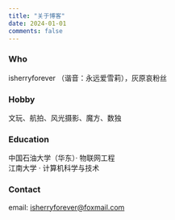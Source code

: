 ```yaml
---
title: "关于博客"
date: 2024-01-01
comments: false
---
```

### Who
isherryforever （谐音：永远爱雪莉），灰原哀粉丝
### Hobby
文玩、航拍、风光摄影、魔方、数独
### Education
中国石油大学（华东）· 物联网工程
<br>
江南大学 · 计算机科学与技术 
### Contact
email: isherryforever@foxmail.com

